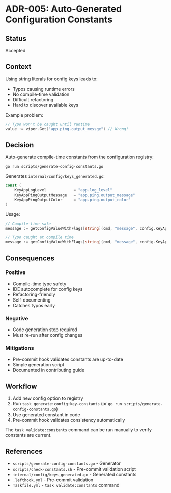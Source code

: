 # ADR-005: Auto-Generated Configuration Constants

## Status
Accepted

## Context

Using string literals for config keys leads to:
- Typos causing runtime errors
- No compile-time validation
- Difficult refactoring
- Hard to discover available keys

Example problem:
```go
// Typo won't be caught until runtime
value := viper.Get("app.ping.output_messge") // Wrong!
```

## Decision

Auto-generate compile-time constants from the configuration registry:

```bash
go run scripts/generate-config-constants.go
```

Generates `internal/config/keys_generated.go`:
```go
const (
    KeyAppLogLevel            = "app.log_level"
    KeyAppPingOutputMessage   = "app.ping.output_message"
    KeyAppPingOutputColor     = "app.ping.output_color"
)
```

Usage:
```go
// Compile-time safe
message := getConfigValueWithFlags[string](cmd, "message", config.KeyAppPingOutputMessage)

// Typo caught at compile time
message := getConfigValueWithFlags[string](cmd, "message", config.KeyAppPingOutputMessge) // Error!
```

## Consequences

### Positive
- Compile-time type safety
- IDE autocomplete for config keys
- Refactoring-friendly
- Self-documenting
- Catches typos early

### Negative
- Code generation step required
- Must re-run after config changes

### Mitigations
- Pre-commit hook validates constants are up-to-date
- Simple generation script
- Documented in contributing guide

## Workflow

1. Add new config option to registry
2. Run `task generate:config:key-constants` (or `go run scripts/generate-config-constants.go`)
3. Use generated constant in code
4. Pre-commit hook validates consistency automatically

The `task validate:constants` command can be run manually to verify constants are current.

## References
- `scripts/generate-config-constants.go` - Generator
- `scripts/check-constants.sh` - Pre-commit validation script
- `internal/config/keys_generated.go` - Generated constants
- `.lefthook.yml` - Pre-commit validation
- `Taskfile.yml` - `task validate:constants` command
